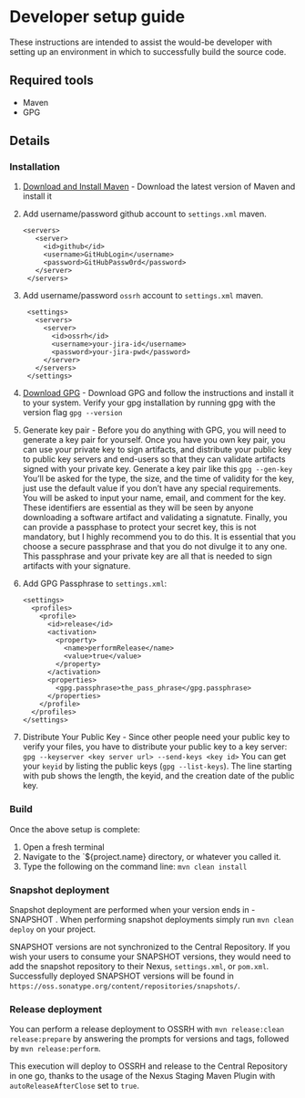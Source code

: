 # Developer setup guide

These instructions are intended to assist the would-be developer with setting up an environment in which to successfully build the source code.

## Required tools

* Maven
* GPG

## Details
    
### Installation

1. [Download and Install Maven](http://maven.apache.org/download.cgi) - Download the latest version of Maven and install it

2. Add username/password github account to `settings.xml` maven.
   ```
   <servers>
      <server>
        <id>github</id>
        <username>GitHubLogin</username>
        <password>GitHubPassw0rd</password>
      </server>
    </servers>
   ```
3. Add username/password `ossrh` account to `settings.xml` maven.
   ```
    <settings>
      <servers>
        <server>
          <id>ossrh</id>
          <username>your-jira-id</username>
          <password>your-jira-pwd</password>
        </server>
      </servers>
    </settings>
    ```
4. [Download GPG](http://www.gnupg.org/download/) - Download GPG and follow the instructions and install it to your system. Verify your gpg installation by running gpg with the version flag `gpg --version`
5. Generate key pair - Before you do anything with GPG, you will need to generate a key pair for yourself.   Once you have you own key pair, you can use your private key to sign artifacts, and distribute your public key to public key servers and end-users so that they can validate artifacts signed with your private key. Generate a key pair like this `gpg --gen-key`
You’ll be asked for the type, the size, and the time of validity for the key, just use the default value if you don’t have any special requirements.    You will be asked to input your name, email, and comment for the key.   These identifiers are essential as they will be seen by anyone downloading a software artifact and validating a signatute.  Finally, you can provide a passphase to protect your secret key, this is not mandatory, but I highly recommend you to do this.   It is essential that you choose a secure passphrase and that you do not divulge it to any one.   This passphrase and your private key are all that is needed to sign artifacts with your signature.
6. Add GPG Passphrase to `settings.xml`:
    ```
    <settings>
      <profiles>
        <profile>
          <id>release</id>
          <activation>
            <property>
              <name>performRelease</name>
              <value>true</value>
            </property>
          </activation>
          <properties>
            <gpg.passphrase>the_pass_phrase</gpg.passphrase>
          </properties>
        </profile>
      </profiles>
    </settings>
    ```
7. Distribute Your Public Key - Since other people need your public key to verify your files, you have to distribute your public key to a key server: `gpg --keyserver <key server url> --send-keys <key id>`
You can get your `keyid` by listing the public keys (`gpg --list-keys`). The line starting with pub shows the length, the keyid, and the creation date of the public key.

### Build

Once the above setup is complete:

1. Open a fresh terminal
2. Navigate to the `${project.name} directory, or whatever you called it.
3. Type the following on the command line: `mvn clean install`
    
### Snapshot deployment

Snapshot deployment are performed when your version ends in -SNAPSHOT . When performing snapshot deployments simply run `mvn clean deploy` on your project.

SNAPSHOT versions are not synchronized to the Central Repository. If you wish your users to consume your SNAPSHOT versions, they would need to add the snapshot repository to their Nexus, `settings.xml`, or `pom.xml`. Successfully deployed SNAPSHOT versions will be found in `https://oss.sonatype.org/content/repositories/snapshots/`.

### Release deployment

You can perform a release deployment to OSSRH with `mvn release:clean release:prepare` by answering the prompts for versions and tags, followed by `mvn release:perform`.

This execution will deploy to OSSRH and release to the Central Repository in one go, thanks to the usage of the Nexus Staging Maven Plugin with `autoReleaseAfterClose` set to `true`.